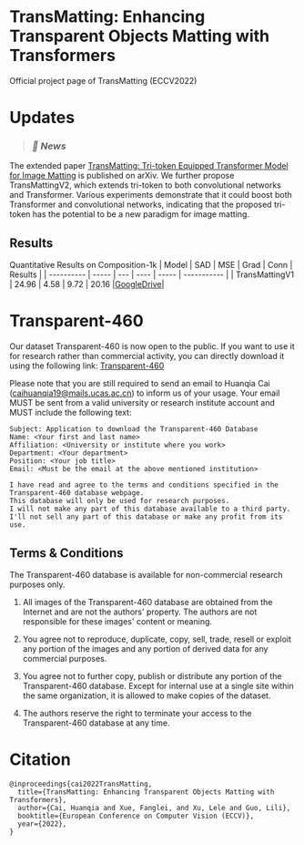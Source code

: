 # TransMatting: Enhancing Transparent Objects Matting with Transformers
Official project page of TransMatting (ECCV2022)

# Updates
><h3><strong><i>🚀 News</i></strong></h3>
The extended paper [TransMatting: Tri-token Equipped Transformer Model for Image Matting](https://arxiv.org/pdf/2303.06476.pdf) is published on arXiv. We further propose TransMattingV2, which extends tri-token to both convolutional networks and Transformer. Various experiments demonstrate that it could boost both Transformer and convolutional networks, indicating that the proposed tri-token has the potential to be a new paradigm for image matting.

## Results

Quantitative Results on Composition-1k
| Model      | SAD   | MSE | Grad | Conn  | Results |
| ---------- | ----- | --- | ---- | ----- | ----------- |
| TransMattingV1 | 24.96 | 4.58 | 9.72 | 20.16 |[GoogleDrive](https://drive.google.com/drive/folders/1ippCr0rxvh6v4OFXRPWgP4ANojylhn_6)|


# Transparent-460
Our dataset Transparent-460 is now open to the public. If you want to use it for research rather than commercial activity, you can directly download it using the following link: [Transparent-460](https://drive.google.com/file/d/1N0sSrnAwWfFHgxEA3Rfrm6MMeauOkJPG/view?usp=sharing)

Please note that you are still required to send an email to Huanqia Cai (caihuanqia19@mails.ucas.ac.cn) to inform us of your usage. 
Your email MUST be sent from a valid university or research institute account and MUST include the following text:


```
Subject: Application to download the Transparent-460 Database          
Name: <Your first and last name>
Affiliation: <University or institute where you work>
Department: <Your department>
Position: <Your job title>
Email: <Must be the email at the above mentioned institution>

I have read and agree to the terms and conditions specified in the Transparent-460 database webpage. 
This database will only be used for research purposes. 
I will not make any part of this database available to a third party. 
I'll not sell any part of this database or make any profit from its use.
```

## Terms & Conditions
The Transparent-460 database is available for non-commercial research purposes only.

1. All images of the Transparent-460 database are obtained from the Internet and are not the authors' property. The authors are not responsible for these images' content or meaning.

1. You agree not to reproduce, duplicate, copy, sell, trade, resell or exploit any portion of the images and any portion of derived data for any commercial purposes.

1. You agree not to further copy, publish or distribute any portion of the Transparent-460 database. Except for internal use at a single site within the same organization, it is allowed to make copies of the dataset.

1. The authors reserve the right to terminate your access to the Transparent-460 database at any time.


# Citation

```
@inproceedings{cai2022TransMatting,
  title={TransMatting: Enhancing Transparent Objects Matting with Transformers},
  author={Cai, Huanqia and Xue, Fanglei, and Xu, Lele and Guo, Lili},
  booktitle={European Conference on Computer Vision (ECCV)},
  year={2022},
}
```
